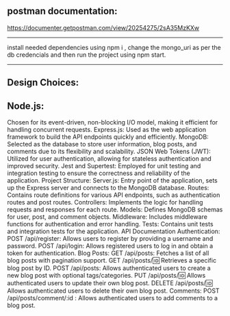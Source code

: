 
postman documentation:
---------------------
https://documenter.getpostman.com/view/20254275/2sA35MzKXw

--------------------------------------------------------------------------------------------------------------------------------
install needed dependencies using npm i , change the mongo_uri as per the db credencials and then run the project using npm start.

---------------
Design Choices:
--------------
Node.js:
-------
Chosen for its event-driven, non-blocking I/O model, making it efficient for handling concurrent requests.
Express.js: Used as the web application framework to build the API endpoints quickly and efficiently.
MongoDB:
Selected as the database to store user information, blog posts, and comments due to its flexibility and scalability.
JSON Web Tokens (JWT): Utilized for user authentication, allowing for stateless authentication and improved security.
Jest and Supertest: Employed for unit testing and integration testing to ensure the correctness and reliability of the application.
Project Structure:
Server.js:
Entry point of the application, sets up the Express server and connects to the MongoDB database.
Routes: Contains route definitions for various API endpoints, such as authentication routes and post routes.
Controllers: Implements the logic for handling requests and responses for each route.
Models: 
Defines MongoDB schemas for user, post, and comment objects.
Middleware:
Includes middleware functions for authentication and error handling.
Tests: 
Contains unit tests and integration tests for the application.
API Documentation
Authentication:
POST /api/register: Allows users to register by providing a username and password.
POST /api/login: Allows registered users to log in and obtain a token for authentication.
Blog Posts:
GET /api/posts: Fetches a list of all blog posts with pagination support.
GET /api/posts/:id: Retrieves a specific blog post by ID.
POST /api/posts: Allows authenticated users to create a new blog post with optional tags/categories.
PUT /api/posts/:id: Allows authenticated users to update their own blog post.
DELETE /api/posts/:id: Allows authenticated users to delete their own blog post.
Comments:
POST /api/posts/comment/:id  : Allows authenticated users to add comments to a blog post.



